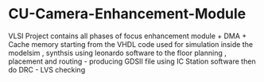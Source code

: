 # CU-Camera-Enhancement-Module
VLSI Project contains all phases of focus enhancement module + DMA + Cache memory starting from the VHDL code used for simulation inside the modelsim , synthsis using leonardo software to the floor planning , placement and routing - producing GDSII file using IC Station software then do DRC - LVS checking
